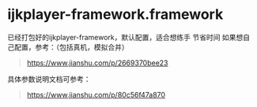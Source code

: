 # ijkplayer-framework.framework
已经打包好的ijkplayer-framework，默认配置，适合想练手 节省时间
如果想自己配置，参考：（包括真机，模拟合并）
> https://www.jianshu.com/p/2669370bee23

具体参数说明文档可参考：
> https://www.jianshu.com/p/80c56f47a870
